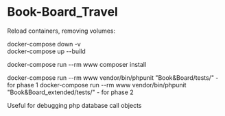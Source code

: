 # Book-Board_Travel

Reload containers, removing volumes:

docker-compose down -v  
docker-compose up --build

<!-- After build, we need to install composer to let us run phpUnit tests -->

docker-compose run --rm www composer install

<!-- Command runs our test -->

docker-compose run --rm www vendor/bin/phpunit "Book&Board/tests/" - for phase 1
docker-compose run --rm www vendor/bin/phpunit "Book&Board_extended/tests/" - for phase 2

Useful for debugging php database call objects
<pre><?php print_r($offer); ?></pre>
